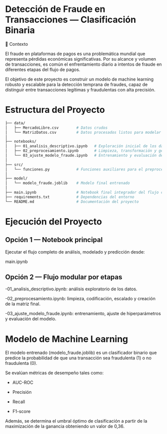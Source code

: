 # Detección de Fraude en Transacciones — Clasificación Binaria
📘 Contexto

El fraude en plataformas de pagos es una problemática mundial que representa pérdidas económicas significativas.
Por su alcance y volumen de transacciones, es común el enfrentamiento diario a intentos de fraude en diferentes etapas del flujo de pagos.

El objetivo de este proyecto es construir un modelo de machine learning robusto y escalable para la detección temprana de fraudes, capaz de distinguir entre transacciones legítimas y fraudulentas con alta precisión.

# Estructura del Proyecto

```bash
├── data/
│   ├── MercadoLibre.csv        # Datos crudos
│   └── MatrizDatos.csv         # Datos procesados listos para modelar
│
├── notebooks/
│   ├── 01_analisis_descriptivo.ipynb   # Exploración inicial de los datos
│   ├── 02_preprocesamiento.ipynb       # Limpieza, transformación y generación de variables
│   └── 03_ajuste_modelo_fraude.ipynb   # Entrenamiento y evaluación del modelo
│
├── src/
│   └── funciones.py            # Funciones auxiliares para el preprocesamiento y predicción
│
├── model/
│   └── modelo_fraude.joblib    # Modelo final entrenado
│
├── main.ipynb                  # Notebook final integrador del flujo completo
├── requirements.txt            # Dependencias del entorno
└── README.md                   # Documentación del proyecto
```
# Ejecución del Proyecto
## Opción 1 — Notebook principal

Ejecutar el flujo completo de análisis, modelado y predicción desde:

main.ipynb

## Opción 2 — Flujo modular por etapas

-01_analisis_descriptivo.ipynb: análisis exploratorio de los datos.

-02_preprocesamiento.ipynb: limpieza, codificación, escalado y creación de la matriz final.

-03_ajuste_modelo_fraude.ipynb: entrenamiento, ajuste de hiperparámetros y evaluación del modelo.

# Modelo de Machine Learning

El modelo entrenado (modelo_fraude.joblib) es un clasificador binario que predice la probabilidad de que una transacción sea fraudulenta (1) o no fraudulenta (0).

Se evalúan métricas de desempeño tales como:

- AUC-ROC

- Precisión

- Recall

- F1-score

Además, se determina el umbral óptimo de clasificación a partir de la maximización de la ganancia obteniendo un valor de 0,36.

